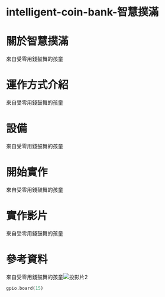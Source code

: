 # intelligent-coin-bank-智慧撲滿
# 關於智慧撲滿
來自受零用錢鼓舞的孩童
# 運作方式介紹
來自受零用錢鼓舞的孩童
# 設備
來自受零用錢鼓舞的孩童
# 開始實作
來自受零用錢鼓舞的孩童
# 實作影片
來自受零用錢鼓舞的孩童
# 參考資料
來自受零用錢鼓舞的孩童![投影片2](https://user-images.githubusercontent.com/97165881/148794565-eb4c0942-5680-498e-9fae-a7a4f2016b33.JPG)

```python
gpio.board(15)
```
